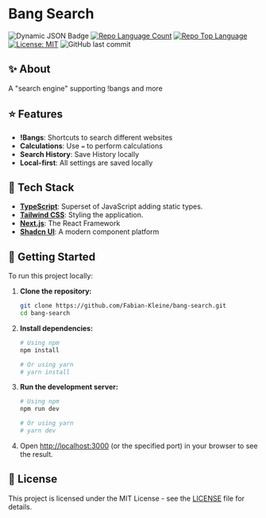 # Bang Search

![Dynamic JSON Badge](https://img.shields.io/badge/dynamic/json?url=https%3A%2F%2Fraw.githubusercontent.com%2FFabian-Kleine%2Fbang-search%2Frefs%2Fheads%2Fmain%2Fpackage.json&query=dependencies.next&logo=next.js&logoColor=next.js&label=Next.js)
[![Repo Language Count](https://img.shields.io/github/languages/count/Fabian-Kleine/bang-search)](https://github.com/Fabian-Kleine/bang-search)
[![Repo Top Language](https://img.shields.io/github/languages/top/Fabian-Kleine/bang-search)](https://github.com/Fabian-Kleine/bang-search)
[![License: MIT](https://img.shields.io/badge/License-MIT-yellow.svg)](https://opensource.org/licenses/MIT)
![GitHub last commit](https://img.shields.io/github/last-commit/Fabian-Kleine/bang-search)

## ✨ About

A "search engine" supporting !bangs and more

## ⭐ Features

- **!Bangs**: Shortcuts to search different websites
- **Calculations**: Use `=` to perform calculations
- **Search History**: Save History locally
- **Local-first**: All settings are saved locally

## 🚀 Tech Stack

*   **[TypeScript](https://www.typescriptlang.org/)**: Superset of JavaScript adding static types.
*   **[Tailwind CSS](https:tailwindcss.com)**: Styling the application.
*   **[Next.js](https://nextjs.org)**: The React Framework
*   **[Shadcn UI](https://ui.shadcn.com)**: A modern component platform

## 🏁 Getting Started

To run this project locally:

1.  **Clone the repository:**
    ```bash
    git clone https://github.com/Fabian-Kleine/bang-search.git
    cd bang-search
    ```

2.  **Install dependencies:**
    ```bash
    # Using npm
    npm install

    # Or using yarn
    # yarn install
    ```

3.  **Run the development server:**
    ```bash
    # Using npm
    npm run dev

    # Or using yarn
    # yarn dev
    ```

4.  Open [http://localhost:3000](http://localhost:3000) (or the specified port) in your browser to see the result.

## 📄 License

This project is licensed under the MIT License - see the [LICENSE](LICENSE) file for details.